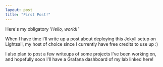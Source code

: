 ```yaml
---
layout: post
title: "First Post!"
---
```


Here's my obligatory *'Hello, world!'*

When I have time I'll write up a post about deploying this Jekyll setup on Lightsail,
my host of choice since I currently have free credits to use up :)

I also plan to post a few writeups of some projects I've been working on, and hopefully soon I'll have a Grafana dashboard of my lab linked here!
